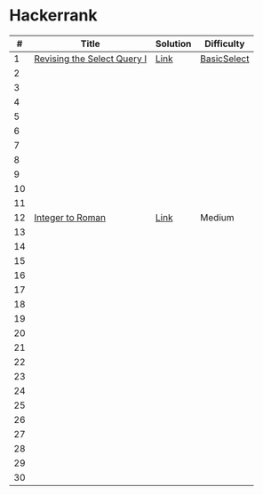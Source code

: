 # Hackerrank

| # | Title | Solution | Difficulty |
|---| ----- | -------- | ---------- |
| 1 | [Revising the Select Query I](https://www.hackerrank.com/challenges/revising-the-select-query/problem?isFullScreen=true) | [Link]() | [BasicSelect](https://github.com/goksuturac/Hackerrank/blob/main/BasicSelect/RevisingSelectQuery_I.sql) |
| 2 | 
| 3 | 
| 4 | 
| 5 | 
| 6 |
| 7 | 
| 8 | 
| 9 | 
| 10 | 
| 11 | 
| 12 | [Integer to Roman](https://leetcode.com/problems/integer-to-roman/) |[Link](https://github.com/goksuturac/LeetCode/blob/main/Medium/012.Integer_to_Roman.py) | Medium |
| 13 |
| 14 | 
| 15 | 
| 16 | 
| 17 | 
| 18 | 
| 19 | 
| 20 | 
| 21 | 
| 22 | 
| 23 | 
| 24 | 
| 25 | 
| 26 | 
| 27 | 
| 28 | 
| 29 | 
| 30 | 

